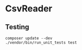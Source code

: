 CsvReader
=========

Testing
-------

    composer update --dev
    ./vendor/bin/run_unit_tests test

[//]: # ( vim: set ts=2 et: )
